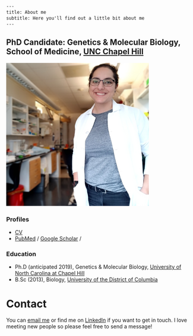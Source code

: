 ```
---
title: About me
subtitle: Here you'll find out a little bit about me 
---
```

## PhD Candidate: Genetics & Molecular Biology, School of Medicine, [UNC Chapel Hill](http://www.unc.edu/)



<img src= "/img/aboutme.png"  style="zoom:75%;" />



### Profiles

- [CV](https://derekogle.com/resources/CV.pdf)
- [PubMed](https://www.ncbi.nlm.nih.gov/pubmed/?term=Beck%20R%5BAuthor%5D&cauthor=true&cauthor_uid=30675811) /  [Google Scholar](https://scholar.google.com/citations?user=srkMogQAAAAJ&hl=en) / 

### Education

- Ph.D (anticipated 2019), Genetics & Molecular Biology, [University of North Carolina at Chapel Hill](http://gmb.unc.edu/)
- B.Sc (2013), Biology, [University of the District of Columbia](http://www.udc.edu/)



# Contact

You can [email me](mailto:rowan.far@gmail.com?subject=Hello!) or find me on [LinkedIn](https://linkedin.com/in/rfbeck) if you want to get in touch. I love meeting new people so please feel free to send a message!
